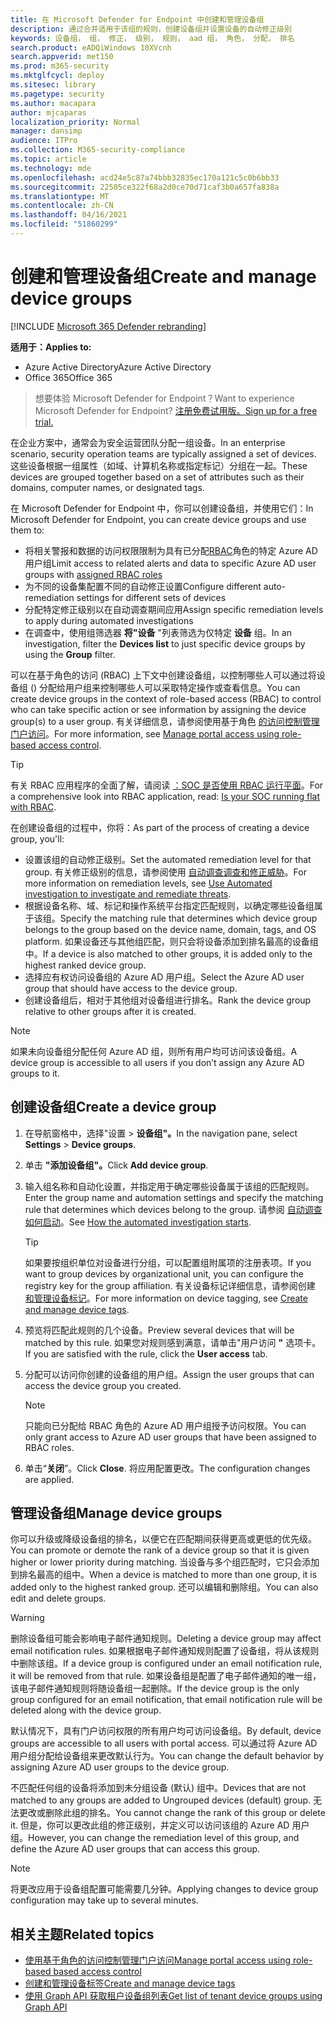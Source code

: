 ```yaml
---
title: 在 Microsoft Defender for Endpoint 中创建和管理设备组
description: 通过合并适用于该组的规则，创建设备组并设置设备的自动修正级别
keywords: 设备组， 组， 修正， 级别， 规则， aad 组， 角色， 分配， 排名
search.product: eADQiWindows 10XVcnh
search.appverid: met150
ms.prod: m365-security
ms.mktglfcycl: deploy
ms.sitesec: library
ms.pagetype: security
ms.author: macapara
author: mjcaparas
localization_priority: Normal
manager: dansimp
audience: ITPro
ms.collection: M365-security-compliance
ms.topic: article
ms.technology: mde
ms.openlocfilehash: acd24e5c87a74bbb32835ec170a121c5c0b6bb33
ms.sourcegitcommit: 22505ce322f68a2d0ce70d71caf3b0a657fa838a
ms.translationtype: MT
ms.contentlocale: zh-CN
ms.lasthandoff: 04/16/2021
ms.locfileid: "51860299"
---
```

# <a name="create-and-manage-device-groups"></a><span data-ttu-id="d763f-104">创建和管理设备组</span><span class="sxs-lookup"><span data-stu-id="d763f-104">Create and manage device groups</span></span>

[!INCLUDE [Microsoft 365 Defender rebranding](../../includes/microsoft-defender.md)]


<span data-ttu-id="d763f-105">**适用于：**</span><span class="sxs-lookup"><span data-stu-id="d763f-105">**Applies to:**</span></span>
- <span data-ttu-id="d763f-106">Azure Active Directory</span><span class="sxs-lookup"><span data-stu-id="d763f-106">Azure Active Directory</span></span>
- <span data-ttu-id="d763f-107">Office 365</span><span class="sxs-lookup"><span data-stu-id="d763f-107">Office 365</span></span>

> <span data-ttu-id="d763f-108">想要体验 Microsoft Defender for Endpoint？</span><span class="sxs-lookup"><span data-stu-id="d763f-108">Want to experience Microsoft Defender for Endpoint?</span></span> [<span data-ttu-id="d763f-109">注册免费试用版。</span><span class="sxs-lookup"><span data-stu-id="d763f-109">Sign up for a free trial.</span></span>](https://www.microsoft.com/microsoft-365/windows/microsoft-defender-atp?ocid=docs-wdatp-exposedapis-abovefoldlink)


<span data-ttu-id="d763f-110">在企业方案中，通常会为安全运营团队分配一组设备。</span><span class="sxs-lookup"><span data-stu-id="d763f-110">In an enterprise scenario, security operation teams are typically assigned a set of devices.</span></span> <span data-ttu-id="d763f-111">这些设备根据一组属性（如域、计算机名称或指定标记）分组在一起。</span><span class="sxs-lookup"><span data-stu-id="d763f-111">These devices are grouped together based on a set of attributes such as their domains, computer names, or designated tags.</span></span>

<span data-ttu-id="d763f-112">在 Microsoft Defender for Endpoint 中，你可以创建设备组，并使用它们：</span><span class="sxs-lookup"><span data-stu-id="d763f-112">In Microsoft Defender for Endpoint, you can create device groups and use them to:</span></span>
- <span data-ttu-id="d763f-113">将相关警报和数据的访问权限限制为具有已分配[RBAC](rbac.md)角色的特定 Azure AD 用户组</span><span class="sxs-lookup"><span data-stu-id="d763f-113">Limit access to related alerts and data to specific Azure AD user groups with [assigned RBAC roles](rbac.md)</span></span> 
- <span data-ttu-id="d763f-114">为不同的设备集配置不同的自动修正设置</span><span class="sxs-lookup"><span data-stu-id="d763f-114">Configure different auto-remediation settings for different sets of devices</span></span>
- <span data-ttu-id="d763f-115">分配特定修正级别以在自动调查期间应用</span><span class="sxs-lookup"><span data-stu-id="d763f-115">Assign specific remediation levels to apply during automated investigations</span></span>
- <span data-ttu-id="d763f-116">在调查中，使用组筛选器 **将"设备** "列表筛选为仅特定 **设备** 组。</span><span class="sxs-lookup"><span data-stu-id="d763f-116">In an investigation, filter the **Devices list** to just specific device groups by using the **Group** filter.</span></span>

<span data-ttu-id="d763f-117">可以在基于角色的访问 (RBAC) 上下文中创建设备组，以控制哪些人可以通过将设备组 () 分配给用户组来控制哪些人可以采取特定操作或查看信息。</span><span class="sxs-lookup"><span data-stu-id="d763f-117">You can create device groups in the context of role-based access (RBAC) to control who can take specific action or see information by assigning the device group(s) to a user group.</span></span> <span data-ttu-id="d763f-118">有关详细信息，请参阅使用基于角色 [的访问控制管理门户访问](rbac.md)。</span><span class="sxs-lookup"><span data-stu-id="d763f-118">For more information, see [Manage portal access using role-based access control](rbac.md).</span></span>

>[!TIP]
> <span data-ttu-id="d763f-119">有关 RBAC 应用程序的全面了解，请阅读 [：SOC 是否使用 RBAC 运行平面](https://techcommunity.microsoft.com/t5/Windows-Defender-ATP/Is-your-SOC-running-flat-with-limited-RBAC/ba-p/320015)。</span><span class="sxs-lookup"><span data-stu-id="d763f-119">For a comprehensive look into RBAC application, read: [Is your SOC running flat with RBAC](https://techcommunity.microsoft.com/t5/Windows-Defender-ATP/Is-your-SOC-running-flat-with-limited-RBAC/ba-p/320015).</span></span>

<span data-ttu-id="d763f-120">在创建设备组的过程中，你将：</span><span class="sxs-lookup"><span data-stu-id="d763f-120">As part of the process of creating a device group, you'll:</span></span>
- <span data-ttu-id="d763f-121">设置该组的自动修正级别。</span><span class="sxs-lookup"><span data-stu-id="d763f-121">Set the automated remediation level for that group.</span></span> <span data-ttu-id="d763f-122">有关修正级别的信息，请参阅使用 [自动调查调查和修正威胁](automated-investigations.md)。</span><span class="sxs-lookup"><span data-stu-id="d763f-122">For more information on remediation levels, see [Use Automated investigation to investigate and remediate threats](automated-investigations.md).</span></span>
- <span data-ttu-id="d763f-123">根据设备名称、域、标记和操作系统平台指定匹配规则，以确定哪些设备组属于该组。</span><span class="sxs-lookup"><span data-stu-id="d763f-123">Specify the matching rule that determines which device group belongs to the group based on the device name, domain, tags, and OS platform.</span></span> <span data-ttu-id="d763f-124">如果设备还与其他组匹配，则只会将设备添加到排名最高的设备组中。</span><span class="sxs-lookup"><span data-stu-id="d763f-124">If a device is also matched to other groups, it is added only to the highest ranked device group.</span></span>
- <span data-ttu-id="d763f-125">选择应有权访问设备组的 Azure AD 用户组。</span><span class="sxs-lookup"><span data-stu-id="d763f-125">Select the Azure AD user group that should have access to the device group.</span></span>
- <span data-ttu-id="d763f-126">创建设备组后，相对于其他组对设备组进行排名。</span><span class="sxs-lookup"><span data-stu-id="d763f-126">Rank the device group relative to other groups after it is created.</span></span>

>[!NOTE]
><span data-ttu-id="d763f-127">如果未向设备组分配任何 Azure AD 组，则所有用户均可访问该设备组。</span><span class="sxs-lookup"><span data-stu-id="d763f-127">A device group is accessible to all users if you don’t assign any Azure AD groups to it.</span></span>

## <a name="create-a-device-group"></a><span data-ttu-id="d763f-128">创建设备组</span><span class="sxs-lookup"><span data-stu-id="d763f-128">Create a device group</span></span>

1. <span data-ttu-id="d763f-129">在导航窗格中，选择"设置  >  **设备组"。**</span><span class="sxs-lookup"><span data-stu-id="d763f-129">In the navigation pane, select **Settings** > **Device groups**.</span></span>

2. <span data-ttu-id="d763f-130">单击 **"添加设备组"。**</span><span class="sxs-lookup"><span data-stu-id="d763f-130">Click **Add device group**.</span></span>

3. <span data-ttu-id="d763f-131">输入组名称和自动化设置，并指定用于确定哪些设备属于该组的匹配规则。</span><span class="sxs-lookup"><span data-stu-id="d763f-131">Enter the group name and automation settings and specify the matching rule that determines which devices belong to the group.</span></span> <span data-ttu-id="d763f-132">请参阅 [自动调查如何启动](automated-investigations.md#how-the-automated-investigation-starts)。</span><span class="sxs-lookup"><span data-stu-id="d763f-132">See [How the automated investigation starts](automated-investigations.md#how-the-automated-investigation-starts).</span></span>

    >[!TIP]
    ><span data-ttu-id="d763f-133">如果要按组织单位对设备进行分组，可以配置组附属项的注册表项。</span><span class="sxs-lookup"><span data-stu-id="d763f-133">If you want to group devices by organizational unit, you can configure the registry key for the group affiliation.</span></span> <span data-ttu-id="d763f-134">有关设备标记详细信息，请参阅创建 [和管理设备标记](machine-tags.md)。</span><span class="sxs-lookup"><span data-stu-id="d763f-134">For more information on device tagging, see [Create and manage device tags](machine-tags.md).</span></span>

4. <span data-ttu-id="d763f-135">预览将匹配此规则的几个设备。</span><span class="sxs-lookup"><span data-stu-id="d763f-135">Preview several devices that will be matched by this rule.</span></span> <span data-ttu-id="d763f-136">如果您对规则感到满意，请单击"用户访问 **"** 选项卡。</span><span class="sxs-lookup"><span data-stu-id="d763f-136">If you are satisfied with the rule, click the **User access** tab.</span></span>

5. <span data-ttu-id="d763f-137">分配可以访问你创建的设备组的用户组。</span><span class="sxs-lookup"><span data-stu-id="d763f-137">Assign the user groups that can access the device group you created.</span></span>

    >[!NOTE]
    ><span data-ttu-id="d763f-138">只能向已分配给 RBAC 角色的 Azure AD 用户组授予访问权限。</span><span class="sxs-lookup"><span data-stu-id="d763f-138">You can only grant access to Azure AD user groups that have been assigned to RBAC roles.</span></span>

6. <span data-ttu-id="d763f-139">单击“**关闭**”。</span><span class="sxs-lookup"><span data-stu-id="d763f-139">Click **Close**.</span></span> <span data-ttu-id="d763f-140">将应用配置更改。</span><span class="sxs-lookup"><span data-stu-id="d763f-140">The configuration changes are applied.</span></span>

## <a name="manage-device-groups"></a><span data-ttu-id="d763f-141">管理设备组</span><span class="sxs-lookup"><span data-stu-id="d763f-141">Manage device groups</span></span>

<span data-ttu-id="d763f-142">你可以升级或降级设备组的排名，以便它在匹配期间获得更高或更低的优先级。</span><span class="sxs-lookup"><span data-stu-id="d763f-142">You can promote or demote the rank of a device group so that it is given higher or lower priority during matching.</span></span> <span data-ttu-id="d763f-143">当设备与多个组匹配时，它只会添加到排名最高的组中。</span><span class="sxs-lookup"><span data-stu-id="d763f-143">When a device is matched to more than one group, it is added only to the highest ranked group.</span></span> <span data-ttu-id="d763f-144">还可以编辑和删除组。</span><span class="sxs-lookup"><span data-stu-id="d763f-144">You can also edit and delete groups.</span></span>

>[!WARNING]
><span data-ttu-id="d763f-145">删除设备组可能会影响电子邮件通知规则。</span><span class="sxs-lookup"><span data-stu-id="d763f-145">Deleting a device group may affect email notification rules.</span></span> <span data-ttu-id="d763f-146">如果根据电子邮件通知规则配置了设备组，将从该规则中删除该组。</span><span class="sxs-lookup"><span data-stu-id="d763f-146">If a device group is configured under an email notification rule, it will be removed from that rule.</span></span> <span data-ttu-id="d763f-147">如果设备组是配置了电子邮件通知的唯一组，该电子邮件通知规则将随设备组一起删除。</span><span class="sxs-lookup"><span data-stu-id="d763f-147">If the device group is the only group configured for an email notification, that email notification rule will be deleted along with the device group.</span></span>

<span data-ttu-id="d763f-148">默认情况下，具有门户访问权限的所有用户均可访问设备组。</span><span class="sxs-lookup"><span data-stu-id="d763f-148">By default, device groups are accessible to all users with portal access.</span></span> <span data-ttu-id="d763f-149">可以通过将 Azure AD 用户组分配给设备组来更改默认行为。</span><span class="sxs-lookup"><span data-stu-id="d763f-149">You can change the default behavior by assigning Azure AD user groups to the device group.</span></span>

<span data-ttu-id="d763f-150">不匹配任何组的设备将添加到未分组设备 (默认) 组中。</span><span class="sxs-lookup"><span data-stu-id="d763f-150">Devices that are not matched to any groups are added to Ungrouped devices (default) group.</span></span> <span data-ttu-id="d763f-151">无法更改或删除此组的排名。</span><span class="sxs-lookup"><span data-stu-id="d763f-151">You cannot change the rank of this group or delete it.</span></span> <span data-ttu-id="d763f-152">但是，你可以更改此组的修正级别，并定义可以访问该组的 Azure AD 用户组。</span><span class="sxs-lookup"><span data-stu-id="d763f-152">However, you can change the remediation level of this group, and define the Azure AD user groups that can access this group.</span></span>

>[!NOTE]
> <span data-ttu-id="d763f-153">将更改应用于设备组配置可能需要几分钟。</span><span class="sxs-lookup"><span data-stu-id="d763f-153">Applying changes to device group configuration may take up to several minutes.</span></span>

## <a name="related-topics"></a><span data-ttu-id="d763f-154">相关主题</span><span class="sxs-lookup"><span data-stu-id="d763f-154">Related topics</span></span>

- [<span data-ttu-id="d763f-155">使用基于角色的访问控制管理门户访问</span><span class="sxs-lookup"><span data-stu-id="d763f-155">Manage portal access using role-based based access control</span></span>](rbac.md)
- [<span data-ttu-id="d763f-156">创建和管理设备标签</span><span class="sxs-lookup"><span data-stu-id="d763f-156">Create and manage device tags</span></span>](machine-tags.md)
- [<span data-ttu-id="d763f-157">使用 Graph API 获取租户设备组列表</span><span class="sxs-lookup"><span data-stu-id="d763f-157">Get list of tenant device groups using Graph API</span></span>](https://docs.microsoft.com/graph/api/device-list-memberof)
